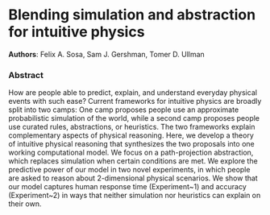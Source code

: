 # Blending simulation and abstraction for intuitive physics
**Authors**: Felix A. Sosa, Sam J. Gershman, Tomer D. Ullman

### Abstract
How are people able to predict, explain, and understand everyday physical events with such ease? Current frameworks for intuitive physics are broadly split into two camps: One camp proposes people use an approximate probabilistic simulation of the world, while a second camp proposes people use curated rules, abstractions, or heuristics. The two frameworks explain complementary aspects of physical reasoning. Here, we develop a theory of intuitive physical reasoning that synthesizes the two proposals into one working computational model. We focus on a path-projection abstraction, which replaces simulation when certain conditions are met. We explore the predictive power of our model in two novel experiments, in which people are asked to reason about 2-dimensional physical scenarios. We show that our model captures human response time (Experiment~1) and accuracy (Experiment~2) in ways that neither simulation nor heuristics can explain on their own.
